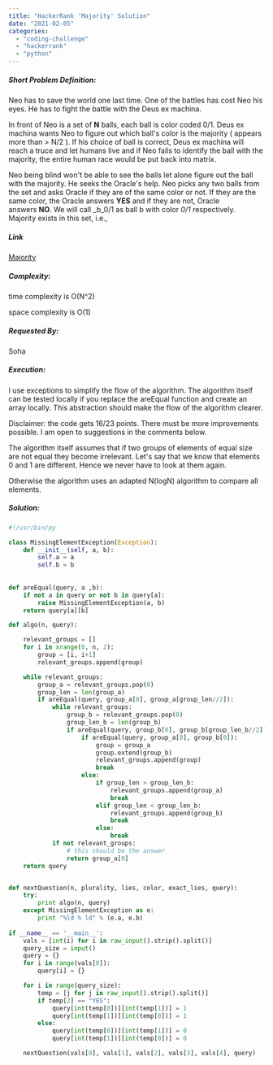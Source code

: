 ```yaml
---
title: "HackerRank 'Majority' Solution"
date: "2021-02-05"
categories: 
  - "coding-challenge"
  - "hackerrank"
  - "python"
---
```


##### Short Problem Definition:

Neo has to save the world one last time. One of the battles has cost Neo his eyes. He has to fight the battle with the Deus ex machina.

In front of Neo is a set of **N** balls, each ball is color coded 0/1. Deus ex machina wants Neo to figure out which ball's color is the majority ( appears more than > N/2 ). If his choice of ball is correct, Deus ex machina will reach a truce and let humans live and if Neo fails to identify the ball with the majority, the entire human race would be put back into matrix.

Neo being blind won't be able to see the balls let alone figure out the ball with the majority. He seeks the Oracle's help. Neo picks any two balls from the set and asks Oracle if they are of the same color or not. If they are the same color, the Oracle answers **YES** and if they are not, Oracle answers **NO**. We will call _b_0/1 as ball b with color _0/1_ respectively. Majority exists in this set, i.e.,

##### Link

[Majority](https://www.hackerrank.com/challenges/oracle1/problem)

##### Complexity:

time complexity is O(N^2)

space complexity is O(1)

##### Requested By:

Soha

##### Execution:

I use exceptions to simplify the flow of the algorithm. The algorithm itself can be tested locally if you replace the areEqual function and create an array locally. This abstraction should make the flow of the algorithm clearer.

Disclaimer: the code gets 16/23 points. There must be more improvements possible. I am open to suggestions in the comments below.

The algorithm itself assumes that if two groups of elements of equal size are not equal they become irrelevant. Let's say that we know that elements 0 and 1 are different. Hence we never have to look at them again.

Otherwise the algorithm uses an adapted N(logN) algorithm to compare all elements.

##### Solution:

```python
#!/usr/bin/py

class MissingElementException(Exception):
    def __init__(self, a, b):
        self.a = a
        self.b = b
        
        
def areEqual(query, a ,b):
    if not a in query or not b in query[a]:
        raise MissingElementException(a, b)
    return query[a][b]

def algo(n, query):

    relevant_groups = []
    for i in xrange(0, n, 2):
        group = [i, i+1]
        relevant_groups.append(group)

    while relevant_groups:
        group_a = relevant_groups.pop(0)
        group_len = len(group_a)
        if areEqual(query, group_a[0], group_a[group_len//2]):
            while relevant_groups:
                group_b = relevant_groups.pop(0)
                group_len_b = len(group_b)
                if areEqual(query, group_b[0], group_b[group_len_b//2]):
                    if areEqual(query, group_a[0], group_b[0]):
                        group = group_a
                        group.extend(group_b)
                        relevant_groups.append(group)
                        break
                    else:
                        if group_len > group_len_b:
                            relevant_groups.append(group_a)
                            break
                        elif group_len < group_len_b:
                            relevant_groups.append(group_b)
                            break
                        else:
                            break
            if not relevant_groups:
                # this should be the answer
                return group_a[0]
    return query


def nextQuestion(n, plurality, lies, color, exact_lies, query):
    try:
        print algo(n, query)
    except MissingElementException as e:
        print "%ld % ld" % (e.a, e.b)
        
if __name__ == '__main__':
    vals = [int(i) for i in raw_input().strip().split()]
    query_size = input()
    query = {}
    for i in range(vals[0]):
        query[i] = {}

    for i in range(query_size):
        temp = [j for j in raw_input().strip().split()]
        if temp[2] == "YES":
            query[int(temp[0])][int(temp[1])] = 1
            query[int(temp[1])][int(temp[0])] = 1
        else:
            query[int(temp[0])][int(temp[1])] = 0
            query[int(temp[1])][int(temp[0])] = 0

    nextQuestion(vals[0], vals[1], vals[2], vals[3], vals[4], query)
```
